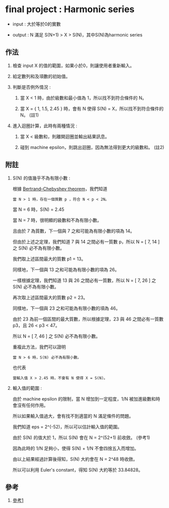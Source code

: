 # final project : Harmonic series

+ input : 大於等於0的實數

+ output : N 滿足 S(N+1) > X > S(N)，其中S(N)為harmonic series

## 作法

1. 檢查 input X 的值的範圍，如果小於0，則讓使用者重新輸入。

2. 給定數列和及項數的初始值。

3. 判斷是否例外情況 : 

   1. 當 X < 1 時，由於級數和最小值為 1，所以找不到符合條件的 N。
   
   2. 當 X = { 1, 1.5, 2.45 } 時，會有 N 使得 S(N) = X，所以找不到符合條件的 N。 (註1)

4. 進入迴圈計算，此時有兩種情況 :

   1. 當 X < 級數和，則離開迴圈並輸出結果訊息。
   
   2. 碰到 machine epsilon，則跳出迴圈，因為無法得到更大的級數和。 (註2)
   
## 附註

1. S(N) 的值幾乎不為有限小數 :

   根據 [Bertrand–Chebyshev theorem](https://en.wikipedia.org/wiki/Bertrand%27s_postulate)，我們知道  
   ```
   當 N > 1 時，存在一個質數 p ，符合 N < p < 2N。
   ```
   當 N = 6 時，S(N) = 2.45  
   
   當 N = 7 時，很明顯的級數和不為有限小數。  
   
   且由於 7 為質數，下一個與 7 之和可能為有限小數的項為 14。  
   
   但由於上述之定理，我們知道 7 與 14 之間必有一質數 p，所以 N = [ 7, 14 ] 之 S(N) 必不為有限小數。
   
   我們取上述區間最大的質數 p1 = 13。  
   
   同樣地，下一個與 13 之和可能為有限小數的項為 26。  
   
   一樣根據定理，我們知道 13 與 26 之間必有一質數，所以 N = [ 7, 26 ] 之 S(N) 必不為有限小數。  
   
   再次取上述區間最大的質數 p2 = 23。  
   
   同樣地，下一個與 23 之和可能為有限小數的項為 46。  
   
   由於 23 為前一個區間的最大質數，所以根據定理，23 與 46 之間必有一質數 p3，且 26 < p3 < 47。  
   
   所以 N = [ 7, 46 ] 之 S(N) 必不為有限小數。
   
   重複此方法，我們可以證明   
   ```
   當 N > 6 時，S(N) 必不為有限小數。  
   ```
   也代表 
   ```  
   當輸入值 X > 2.45 時，不會有 N 使得 X = S(N)。
   ```
2. 輸入值的範圍 :
   
   由於 machine epsilon 的限制，當 N 增加到一定程度，1/N 被加進級數和時會沒有任何作用。  
   
   所以如果輸入值過大，會有找不到適當的 N 滿足條件的問題。  
   
   我們知道 eps = 2^(-52)，所以可以估計輸入值的範圍。  
   
   由於 S(N) 的值大於 1，所以 S(N) 會在 N = 2^(52+1) 前收斂。 (參考1)  
   
   因為此時的 1/N 足夠小，使得 S(N) + 1/N 不會四捨五入而增加。  
   
   由以上結果經過計算後得知，S(N) 大約會在 N = 2^48 時收斂。  
   
   所以可以利用 Euler's constant，得知 S(N) 大約等於 33.84828。
   
## 參考

1. [參考1](https://core.ac.uk/download/pdf/297018835.pdf)
   
